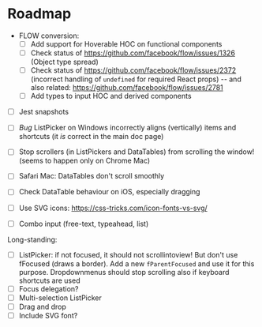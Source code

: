 # Roadmap

- FLOW conversion:
    - [ ] Add support for Hoverable HOC on functional components
    - [ ] Check status of https://github.com/facebook/flow/issues/1326 (Object type spread)
    - [ ] Check status of https://github.com/facebook/flow/issues/2372 (incorrect handling of `undefined` for required React props) -- and also related: https://github.com/facebook/flow/issues/2781
    - [ ] Add types to input HOC and derived components
- [ ] Jest snapshots

- [ ] *Bug* ListPicker on Windows incorrectly aligns (vertically) items and shortcuts (it *is* correct in the main doc page)
- [ ] Stop scrollers (in ListPickers and DataTables) from scrolling the window! (seems to happen only on Chrome Mac)
- [ ] Safari Mac: DataTables don't scroll smoothly
- [ ] Check DataTable behaviour on iOS, especially dragging

- [ ] Use SVG icons: https://css-tricks.com/icon-fonts-vs-svg/
- [ ] Combo input (free-text, typeahead, list)

Long-standing:
- [ ] ListPicker: if not focused, it should not scrollintoview! But don't use fFocused (draws a border). Add a new `fParentFocused` and use it for this purpose. Dropdownmenus should stop scrolling also if keyboard shortcuts are used
- [ ] Focus delegation?
- [ ] Multi-selection ListPicker
- [ ] Drag and drop
- [ ] Include SVG font?
